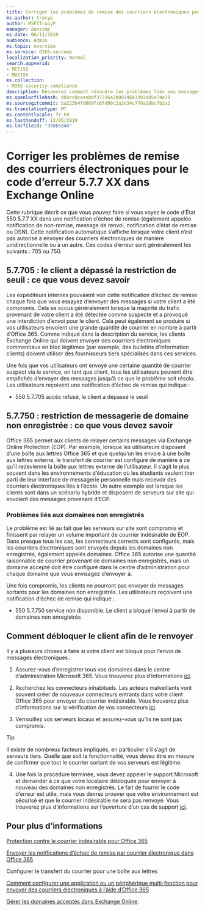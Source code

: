 ```yaml
---
title: Corriger les problèmes de remise des courriers électroniques pour le code d’erreur 5.7.7 XX dans Exchange Online
ms.author: tracyp
author: MSFTTracyP
manager: dansimp
ms.date: 06/11/2019
audience: Admin
ms.topic: overview
ms.service: O365-seccomp
localization_priority: Normal
search.appverid:
- MET150
- MOE150
ms.collection:
- M365-security-compliance
description: Découvrez comment résoudre les problèmes liés aux messages électroniques pour le code d’erreur 5.7.7 XX dans Exchange Online (le client a bloqué l’envoi de messages).
ms.openlocfilehash: d89cc0caeebbf37336a3b00346b3393dd5e74e78
ms.sourcegitcommit: ba223b4fd069fc6fd09c2a2e34c770a18bc7b2a2
ms.translationtype: MT
ms.contentlocale: fr-FR
ms.lasthandoff: 12/05/2019
ms.locfileid: "39865846"
---
```

# <a name="fix-email-delivery-issues-for-error-code-577xx-in-exchange-online"></a>Corriger les problèmes de remise des courriers électroniques pour le code d’erreur 5.7.7 XX dans Exchange Online

Cette rubrique décrit ce que vous pouvez faire si vous voyez le code d’État 550 5.7.7 XX dans une notification d’échec de remise (également appelée notification de non-remise, message de renvoi, notification d’état de remise ou DSN). Cette notification automatique s’affiche lorsque votre client n’est pas autorisé à envoyer des courriers électroniques de manière unidirectionnelle ou à un autre. Ces codes d’erreur sont généralement les suivants : 705 ou 750.

## <a name="57705-tenant-has-exceeded-threshold-restriction-what-you-need-to-know"></a>5.7.705 : le client a dépassé la restriction de seuil : ce que vous devez savoir

Les expéditeurs internes pouvaient voir cette notification d’échec de remise chaque fois que vous essayez d’envoyer des messages si votre client a été compromis. Cela se occus généralement lorsque la majorité du trafic provenant de votre client a été détectée comme suspecte et a provoqué une interdiction d’envoi pour le client. Cela peut également se produire si vos utilisateurs envoient une grande quantité de courrier en nombre à partir d’Office 365. Comme indiqué dans la description du service, les clients Exchange Online qui doivent envoyer des courriers électroniques commerciaux en bloc légitimes (par exemple, des bulletins d’information clients) doivent utiliser des fournisseurs tiers spécialisés dans ces services.

Une fois que vos utilisateurs ont envoyé une certaine quantité de courrier suspect via le service, en tant que client, tous les utilisateurs peuvent être empêchés d’envoyer des messages jusqu’à ce que le problème soit résolu. Les utilisateurs reçoivent une notification d’échec de remise qui indique :

- 550 5.7.705 accès refusé, le client a dépassé le seuil

## <a name="57750-unregistered-domain-email-restriction-what-you-need-to-know"></a>5.7.750 : restriction de messagerie de domaine non enregistrée : ce que vous devez savoir

Office 365 permet aux clients de relayer certains messages via Exchange Online Protection (EOP). Par exemple, lorsque les utilisateurs disposent d’une boîte aux lettres Office 365 et que quelqu’un les envoie à une boîte aux lettres externe, le transfert de courrier est configuré de manière à ce qu’il redevienne la boîte aux lettres externe de l’utilisateur. Il s’agit le plus souvent dans les environnements d’éducation où les étudiants veulent tirer parti de leur interface de messagerie personnelle mais recevoir des courriers électroniques liés à l’école. Un autre exemple est lorsque les clients sont dans un scénario hybride et disposent de serveurs sur site qui envoient des messages provenant d’EOP.

### <a name="problems-with-unregistered-domains"></a>Problèmes liés aux domaines non enregistrés

Le problème est lié au fait que les serveurs sur site sont compromis et finissent par relayer un volume important de courrier indésirable de EOP. Dans presque tous les cas, les connecteurs corrects sont configurés, mais les courriers électroniques sont envoyés depuis les domaines non enregistrés, également appelés domaines. Office 365 autorise une quantité raisonnable de courrier provenant de domaines non enregistrés, mais un domaine accepté doit être configuré dans le centre d’administration pour chaque domaine que vous envisagez d’envoyer à.

Une fois compromis, les clients ne pourront pas envoyer de messages sortants pour les domaines non enregistrés. Les utilisateurs reçoivent une notification d’échec de remise qui indique :

- 550 5.7.750 service non disponible. Le client a bloqué l’envoi à partir de domaines non enregistrés

## <a name="how-to-unblocking-tenant-in-order-to-send-again"></a>Comment débloquer le client afin de le renvoyer

Il y a plusieurs choses à faire si votre client est bloqué pour l’envoi de messages électroniques :

1. Assurez-vous d’enregistrer tous vos domaines dans le centre d’administration Microsoft 365. Vous trouverez plus d’informations [ici](https://docs.microsoft.com/exchange/mail-flow-best-practices/manage-accepted-domains/manage-accepted-domains).

2. Recherchez les connecteurs inhabituels. Les acteurs malveillants vont souvent créer de nouveaux connecteurs entrants dans votre client Office 365 pour envoyer du courrier indésirable. Vous trouverez plus d’informations sur la vérification de vos connecteurs [ici](https://docs.microsoft.com/powershell/module/exchange/mail-flow/get-inboundconnector). 

3. Verrouillez vos serveurs locaux et assurez-vous qu’ils ne sont pas compromis.

> [!TIP]
> Il existe de nombreux facteurs impliqués, en particulier s’il s’agit de serveurs tiers. Quelle que soit la fonctionnalité, vous devez être en mesure de confirmer que tout le courrier sortant de vos serveurs est légitime.

4. Une fois la procédure terminée, vous devez appeler le support Microsoft et demander à ce que votre locataire débloquée pour envoyer à nouveau des domaines non enregistrés.  Le fait de fournir le code d’erreur est utile, mais vous devrez prouver que votre environnement est sécurisé et que le courrier indésirable ne sera pas renvoyé. Vous trouverez plus d’informations sur l’ouverture d’un cas de support [ici](https://support.office.com/article/Contact-support-for-business-products-Admin-Help-32a17ca7-6fa0-4870-8a8d-e25ba4ccfd4b#ID0EAADAAA=online).
  
## <a name="for-more-information"></a>Pour plus d’informations

[Protection contre le courrier indésirable pour Office 365](anti-spam-protection.md)

[Envoyer les notifications d’échec de remise par courrier électronique dans Office 365](https://support.office.com/article/email-non-delivery-reports-in-office-365-51daa6b9-2e35-49c4-a0c9-df85bf8533c3)

Configurer le transfert du courrier pour une boîte aux lettres

[Comment configurer une application ou un périphérique multi-fonction pour envoyer des courriers électroniques à l’aide d’Office 365](https://support.office.com/article/How-to-set-up-a-multifunction-device-or-application-to-send-email-using-Office-365-69f58e99-c550-4274-ad18-c805d654b4c4)

[Gérer les domaines acceptés dans Exchange Online](https://docs.microsoft.com/exchange/mail-flow-best-practices/manage-accepted-domains/manage-accepted-domains).

